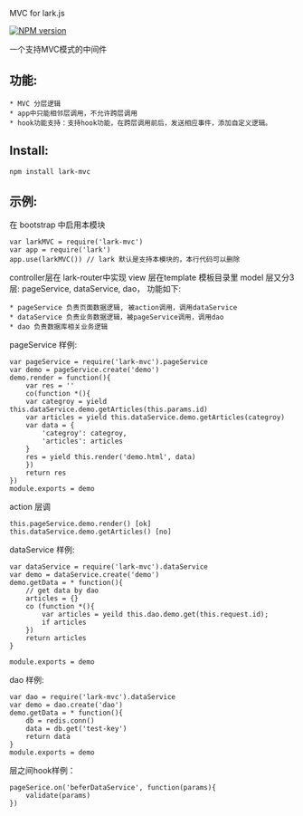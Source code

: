 MVC for lark.js

  [![NPM version][npm-image]][npm-url]

一个支持MVC模式的中间件

## 功能:

    * MVC 分层逻辑
    * app中只能相邻层调用，不允许跨层调用
    * hook功能支持：支持hook功能，在跨层调用前后，发送相应事件，添加自定义逻辑。

## Install:

```
npm install lark-mvc
```

## 示例:

在 bootstrap 中启用本模块

```
var larkMVC = require('lark-mvc')
var app = require('lark')
app.use(larkMVC()) // lark 默认是支持本模块的，本行代码可以删除
```

controller层在 lark-router中实现
view 层在template 模板目录里
model 层又分3层: pageService, dataService, dao， 功能如下:

    * pageService 负责页面数据逻辑, 被action调用，调用dataService
    * dataService 负责业务数据逻辑，被pageService调用，调用dao
    * dao 负责数据库相关业务逻辑

pageService 样例:

```
var pageService = require('lark-mvc').pageService
var demo = pageService.create('demo')
demo.render = function(){
    var res = ''
    co(function *(){
    var categroy = yield this.dataService.demo.getArticles(this.params.id)
    var articles = yield this.dataService.demo.getArticles(categroy)
    var data = {
        'categroy': categroy,
        'articles': articles
    }
    res = yield this.render('demo.html', data)
    })
    return res
})
module.exports = demo
```

action 层调

```
this.pageService.demo.render() [ok]
this.dataService.demo.getArticles() [no]
```

dataService 样例:

```
var dataService = require('lark-mvc').dataService
var demo = dataService.create('demo')
demo.getData = * function(){
    // get data by dao
    articles = {}
    co (function *(){
        var articles = yeild this.dao.demo.get(this.request.id);
        if articles
    })
    return articles
}

module.exports = demo
```

dao 样例:

```
var dao = require('lark-mvc').dataService
var demo = dao.create('dao')
demo.getData = * function(){
    db = redis.conn()
    data = db.get('test-key')
    return data
}
module.exports = demo
```

层之间hook样例：

```
pageSerice.on('beferDataService', function(params){
    validate(params)
})
```

[npm-image]: https://img.shields.io/npm/v/lark-mvc.svg?style=flat-square
[npm-url]: https://npmjs.org/package/lark-mvc
